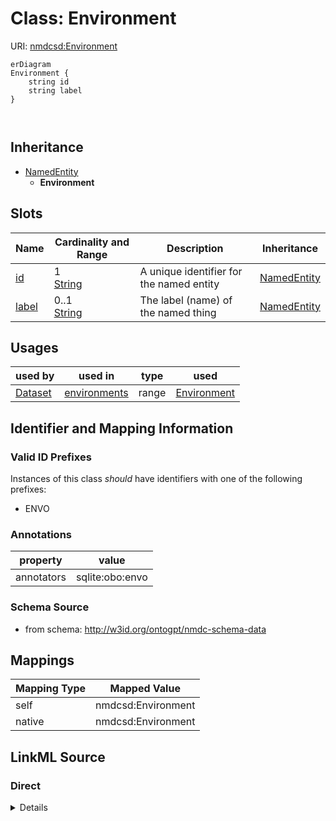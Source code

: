 

# Class: Environment



URI: [nmdcsd:Environment](http://w3id.org/ontogpt/nmdc-schema-dataEnvironment)



```mermaid
erDiagram
Environment {
    string id  
    string label  
}



```




## Inheritance
* [NamedEntity](NamedEntity.md)
    * **Environment**



## Slots

| Name | Cardinality and Range | Description | Inheritance |
| ---  | --- | --- | --- |
| [id](id.md) | 1 <br/> [String](String.md) | A unique identifier for the named entity | [NamedEntity](NamedEntity.md) |
| [label](label.md) | 0..1 <br/> [String](String.md) | The label (name) of the named thing | [NamedEntity](NamedEntity.md) |





## Usages

| used by | used in | type | used |
| ---  | --- | --- | --- |
| [Dataset](Dataset.md) | [environments](environments.md) | range | [Environment](Environment.md) |






## Identifier and Mapping Information


### Valid ID Prefixes

Instances of this class *should* have identifiers with one of the following prefixes:

* ENVO






### Annotations

| property | value |
| --- | --- |
| annotators | sqlite:obo:envo |



### Schema Source


* from schema: http://w3id.org/ontogpt/nmdc-schema-data





## Mappings

| Mapping Type | Mapped Value |
| ---  | ---  |
| self | nmdcsd:Environment |
| native | nmdcsd:Environment |





## LinkML Source

<!-- TODO: investigate https://stackoverflow.com/questions/37606292/how-to-create-tabbed-code-blocks-in-mkdocs-or-sphinx -->

### Direct

<details>
```yaml
name: Environment
id_prefixes:
- ENVO
annotations:
  annotators:
    tag: annotators
    value: sqlite:obo:envo
from_schema: http://w3id.org/ontogpt/nmdc-schema-data
is_a: NamedEntity

```
</details>

### Induced

<details>
```yaml
name: Environment
id_prefixes:
- ENVO
annotations:
  annotators:
    tag: annotators
    value: sqlite:obo:envo
from_schema: http://w3id.org/ontogpt/nmdc-schema-data
is_a: NamedEntity
attributes:
  id:
    name: id
    annotations:
      prompt.skip:
        tag: prompt.skip
        value: 'true'
    description: A unique identifier for the named entity
    comments:
    - this is populated during the grounding and normalization step
    from_schema: http://w3id.org/ontogpt/nmdc-schema-data
    rank: 1000
    identifier: true
    alias: id
    owner: Environment
    domain_of:
    - NamedEntity
    - Publication
    range: string
    required: true
  label:
    name: label
    annotations:
      owl:
        tag: owl
        value: AnnotationProperty, AnnotationAssertion
    description: The label (name) of the named thing
    from_schema: http://w3id.org/ontogpt/nmdc-schema-data
    aliases:
    - name
    rank: 1000
    slot_uri: rdfs:label
    alias: label
    owner: Environment
    domain_of:
    - NamedEntity
    range: string

```
</details>